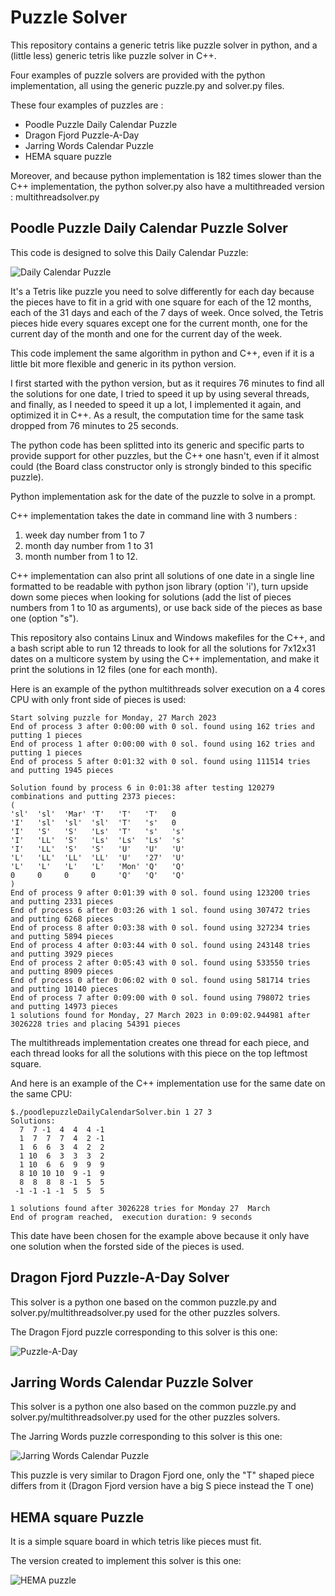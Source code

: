 # Puzzle Solver

This repository contains a generic tetris like puzzle solver in python, and a (little less) generic tetris like puzzle solver in C++.

Four examples of puzzle solvers are provided with the python implementation, all using the generic puzzle.py and solver.py files.

These four examples of puzzles are :
- Poodle Puzzle Daily Calendar Puzzle
- Dragon Fjord Puzzle-A-Day
- Jarring Words Calendar Puzzle
- HEMA square puzzle

Moreover, and because python implementation is 182 times slower than the C++ implementation, the python solver.py also have a multithreaded version : multithreadsolver.py

## Poodle Puzzle Daily Calendar Puzzle Solver

This code is designed to solve this Daily Calendar Puzzle:

![Daily Calendar Puzzle](img/poodlepuzzleDailyCalendarPuzzle.jpeg)

It's a Tetris like puzzle you need to solve differently for each day because the pieces have to fit in a grid with one square for each of the 12 months, each of the 31 days and each of the 7 days of week. Once solved, the Tetris pieces hide every squares except one for the current month, one for the current day of the month and one for the current day of the week.

This code implement the same algorithm in python and C++, even if it is a little bit more flexible and generic in its python version.

I first started with the python version, but as it requires 76 minutes to find all the solutions for one date, I tried to speed it up by using several threads, and finally, as I needed to speed it up a lot, I implemented it again, and optimized it in C++. As a result, the computation time for the same task dropped from 76 minutes to 25 seconds.

The python code has been splitted into its generic and specific parts to provide support for other puzzles, but the C++ one hasn't, even if it almost could (the Board class constructor only is strongly binded to this specific puzzle).

Python implementation ask for the date of the puzzle to solve in a prompt.

C++ implementation takes the date in command line with 3 numbers : 

 1. week day number from 1 to 7
 2. month day number from 1 to 31 
 3. month number from 1 to 12.

C++ implementation can also print all solutions of one date in a single line formatted to be readable with python json library (option 'i'), turn upside down some pieces when looking for solutions (add the list of pieces numbers from 1 to 10 as arguments), or use back side of the pieces as base one (option "s").

This repository also contains Linux and Windows makefiles for the C++, and a bash script able to run 12 threads to look for all the solutions for 7x12x31 dates on a multicore system by using the C++ implementation, and make it print the solutions in 12 files (one for each month).

Here is an example of the python multithreads solver execution on a 4 cores CPU with only front side of pieces is used:

    Start solving puzzle for Monday, 27 March 2023
    End of process 3 after 0:00:00 with 0 sol. found using 162 tries and putting 1 pieces
    End of process 1 after 0:00:00 with 0 sol. found using 162 tries and putting 1 pieces
    End of process 5 after 0:01:32 with 0 sol. found using 111514 tries and putting 1945 pieces
    
    Solution found by process 6 in 0:01:38 after testing 120279 combinations and putting 2373 pieces:
    (
    'sl'  'sl'  'Mar' 'T'   'T'   'T'   0
    'I'   'sl'  'sl'  'sl'  'T'   's'   0
    'I'   'S'   'S'   'Ls'  'T'   's'   's'
    'I'   'LL'  'S'   'Ls'  'Ls'  'Ls'  's'
    'I'   'LL'  'S'   'S'   'U'   'U'   'U'
    'L'   'LL'  'LL'  'LL'  'U'   '27'  'U'
    'L'   'L'   'L'   'L'   'Mon' 'Q'   'Q'
    0     0     0     0     'Q'   'Q'   'Q'
    )
    End of process 9 after 0:01:39 with 0 sol. found using 123200 tries and putting 2331 pieces
    End of process 6 after 0:03:26 with 1 sol. found using 307472 tries and putting 6268 pieces
    End of process 8 after 0:03:38 with 0 sol. found using 327234 tries and putting 5894 pieces
    End of process 4 after 0:03:44 with 0 sol. found using 243148 tries and putting 3929 pieces
    End of process 2 after 0:05:43 with 0 sol. found using 533550 tries and putting 8909 pieces
    End of process 0 after 0:06:02 with 0 sol. found using 581714 tries and putting 10140 pieces
    End of process 7 after 0:09:00 with 0 sol. found using 798072 tries and putting 14973 pieces
    1 solutions found for Monday, 27 March 2023 in 0:09:02.944981 after 3026228 tries and placing 54391 pieces

The multithreads implementation creates one thread for each piece, and each thread looks for all the solutions with this piece on the top leftmost square.

And here is an example of the C++ implementation use for the same date on the same CPU:

    $./poodlepuzzleDailyCalendarSolver.bin 1 27 3
    Solutions:
      7  7 -1  4  4  4 -1
      1  7  7  7  4  2 -1
      1  6  6  3  4  2  2
      1 10  6  3  3  3  2
      1 10  6  6  9  9  9
      8 10 10 10  9 -1  9
      8  8  8  8 -1  5  5
     -1 -1 -1 -1  5  5  5
    
    1 solutions found after 3026228 tries for Monday 27  March
    End of program reached,  execution duration: 9 seconds

This date have been chosen for the example above because it only have one solution when the forsted side of the pieces is used.

## Dragon Fjord Puzzle-A-Day Solver

This solver is a python one based on the common puzzle.py and solver.py/multithreadsolver.py used for the other puzzles solvers.

The Dragon Fjord puzzle corresponding to this solver is this one:

![Puzzle-A-Day](img/dragonFjordCalendarPuzzle.png)

## Jarring Words Calendar Puzzle Solver

This solver is a python one also based on the common puzzle.py and solver.py/multithreadsolver.py used for the other puzzles solvers.

The Jarring Words puzzle corresponding to this solver is this one:

![Jarring Words Calendar Puzzle](img/jarringWordsCalendarPuzzle.jpeg)

This puzzle is very similar to Dragon Fjord one, only the "T" shaped piece differs from it (Dragon Fjord version have a big S piece instead the T one)

## HEMA square Puzzle

It is a simple square board in which tetris like pieces must fit.

The version created to implement this solver is this one:

![HEMA puzzle](img/hemapuzzle.jpeg)
